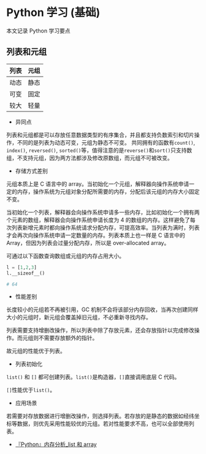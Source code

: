 # Python 学习 (基础)

本文记录 Python 学习要点

## 列表和元组

| 列表 | 元组 |
| ---- | ---- |
| 动态 | 静态 |
| 可变 | 固定 |
| 较大 | 轻量 |

- 异同点

列表和元组都是可以存放任意数据类型的有序集合，并且都支持负数索引和切片操作，不同的是列表为动态可变，元组为静态不可变。
共同拥有的函数有`count()`, `index()`, `reversed()`, `sorted()`等，值得注意的是`reverse()`和`sort()`只支持数组，不支持元组，因为两方法都涉及修改原数组，而元组不可被改变。

- 存储方式差别

元组本质上是 C 语言中的 array。当初始化一个元组，解释器向操作系统申请一定的内存，操作系统为元组对象分配所需要的内存，分配后该元组的内存大小固定不变。

当初始化一个列表，解释器会向操作系统申请多一些内存，比如初始化一个拥有两个元素的数组，解释器会向操作系统申请长度为 4 的数组的内存。这样避免了每次列表新增元素时都向操作系统请求分配内存，可提高效率。当列表为满时，列表才会再次向操作系统申请一定数量的内存。列表本质上也一样是 C 语言中的 Array，但因为列表会过量分配内存，所以是 over-allocated array。

可通过以下函数查询数组或元组的内存占用大小。

```py
l = [1,2,3]
l.__sizeof__()

# 64
```

- 性能差别

长度较小的元组若不再被引用，GC 机制不会将该部分内存回收，当再次创建同样大小的元组时，新元组会覆盖掉旧元组，不必重新寻找内存。

列表需要支持增删改操作，所以列表中除了存放元素，还会存放指针以完成修改操作。而元组则不需要存放额外的指针。

故元组的性能优于列表。

- 列表初始化

`list()` 和 `[]` 都可创建列表。`list()`是构造器，`[]`直接调用底层 C 代码。

`[]`性能优于`list()`。

- 应用场景

若需要对存放数据进行增删改操作，则选择列表。若存放的是静态的数据如经纬坐标等数据，则优先采用性能较优的元组。若对性能要求不高，也可以全部使用列表。

- [『Python』内存分析\_list 和 array](https://www.cnblogs.com/hellcat/p/8795841.html)
